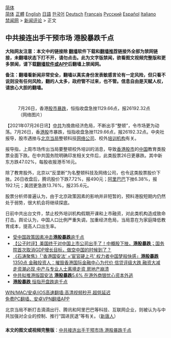  <!-- 面包屑导航 --> <div class="breadcrumb"><!-- GTranslate: https://gtranslate.io/ -->  <div class="switcher notranslate">  <div class="selected">  <a href="#" onclick="return false;"> 简体</a>  </div>  <div class="option">  <a href="https://www.bannedbook.org" onclick="doGTranslate('zh-CN|zh-CN');jQuery('div.switcher div.selected a').html(jQuery(this).html());return false;" title="简体中文" class="nturl selected"> 简体</a>  <a href="https://www.bannedbook.org/zh-tw/" onclick="doGTranslate('zh-CN|zh-TW');jQuery('div.switcher div.selected a').html(jQuery(this).html());return false;" title="繁體中文" class="nturl"> 正體</a>  <a href="https://www.bannedbook.org/en/" onclick="doGTranslate('zh-CN|en');jQuery('div.switcher div.selected a').html(jQuery(this).html());return false;" title="English" class="nturl"> English</a>  <a href="https://www.bannedbook.org/ja/" onclick="doGTranslate('zh-CN|ja');jQuery('div.switcher div.selected a').html(jQuery(this).html());return false;" title="日本語" class="nturl"> 日語</a>  <a href="https://www.bannedbook.org/ko/" onclick="doGTranslate('zh-CN|ko');jQuery('div.switcher div.selected a').html(jQuery(this).html());return false;" title="한국어" class="nturl"> 한국어</a>  <a href="https://www.bannedbook.org/de/" onclick="doGTranslate('zh-CN|de');jQuery('div.switcher div.selected a').html(jQuery(this).html());return false;" title="Deutsch" class="nturl"> Deutsch</a>  <a href="https://www.bannedbook.org/fr/" onclick="doGTranslate('zh-CN|fr');jQuery('div.switcher div.selected a').html(jQuery(this).html());return false;" title="Français" class="nturl"> Français</a>  <a href="https://www.bannedbook.org/ru/" onclick="doGTranslate('zh-CN|ru');jQuery('div.switcher div.selected a').html(jQuery(this).html());return false;" title="Русский" class="nturl"> Русский</a>  <a href="https://www.bannedbook.org/es/" onclick="doGTranslate('zh-CN|es');jQuery('div.switcher div.selected a').html(jQuery(this).html());return false;" title="Español" class="nturl"> Español</a>  <a href="https://www.bannedbook.org/it/" onclick="doGTranslate('zh-CN|it');jQuery('div.switcher div.selected a').html(jQuery(this).html());return false;" title="Italiano" class="nturl"> Italiano</a>  </div>  </div>      <div class='breadcrumb-sub'><!-- Breadcrumb NavXT 6.3.0 --> <a href="https://www.bannedbook.org/" class="home">禁闻网</a> &gt; <a href="https://www.bannedbook.org/bnews/comments/" class="category">新闻评论</a> &gt; 正文</div></div><h2>中共接连出手干预市场 港股暴跌千点</h2> <p class="notice"><b>大陆网友注意：本文中的链接除 <a href="https://github.com/bannedbook/fanqiang" >翻墙</a>软件下载和<a href="https://github.com/killgcd/justmysocks/blob/master/README.md">翻墙推荐</a>链接外全部为禁网链接，未翻墙状态下打不开，请勿点击。此为文字版禁闻，欲看图文视频完整版和更多禁闻，请下载<a href="https://github.com/bannedbook/fanqiang">翻墙软件或APP</a>后翻墙上禁闻网。</p><p>备注：翻墙看新闻非常安全，翻墙以真实身份发表敏感言论有一定风险，但只看不说则没有任何风险，翻的人太多，政府管不过来，也不管。信息自由是天赋人权，请放心大胆的翻墙。</b></p>  <div class="entry"> <br /> <figure><a href="https://i2.wp.com/upload-images-bucket-v64rleca837do.s3.eu-west-1.amazonaws.com/wp-content/uploads/2021/07/26172049/download-1.jpeg?fit=275%2C183&#038;ssl=1" data-caption="7月26日，香港股市暴跌，恒指收盘急挫1129.66点，报26192.32点（网络图片）"></a><figcaption class="wp-caption-text">7月26日，香港<a href="https://www.bannedbook.org/bnews/tag/%e8%82%a1%e5%b8%82%e6%9a%b4%e8%b7%8c/" class="st_tag internal_tag" rel="tag" title="标签 股市暴跌 下的日志">股市暴跌</a>，恒指收盘急挫1129.66点，报26192.32点（网络图片）</figcaption></figure> <p>【2021年07月26日讯】<a href="https://www.bannedbook.org/bnews/tag/%e4%b8%ad%e5%85%b1/" class="st_tag internal_tag" rel="tag" title="标签 中共 下的日志">中共</a>为挽救经济危局，不断出手“整顿”，令市场更为动荡。7月26日，香<a href="https://www.bannedbook.org/bnews/tag/%e6%b8%af%e8%82%a1/" class="st_tag internal_tag" rel="tag" title="标签 港股 下的日志">港股</a>市暴跌，恒指收盘急挫1129.66点，报26192.32点。中央社报导，股市遇挫与<a href="https://www.bannedbook.org/bnews/tag/%E5%8C%97%E4%BA%AC%E5%BD%93%E5%B1%80/" class="st_tag internal_tag" rel="tag" title="标签 北京当局 下的日志">北京当局</a>整顿科技<a href="https://www.bannedbook.org/bnews/tag/%E7%BD%91%E7%BB%9C%E5%85%AC%E5%8F%B8/" class="st_tag internal_tag" rel="tag" title="标签 网络公司 下的日志">网络公司</a>、校外<a href="https://www.bannedbook.org/bnews/tag/%E5%9F%B9%E8%AE%AD%E6%9C%BA%E6%9E%84/" class="st_tag internal_tag" rel="tag" title="标签 培训机构 下的日志">培训机构</a>有关。</p> <p>报导指，上周市场传出当局要整顿校外培训的消息，导致<a href="https://www.bannedbook.org/bnews/tag/%E9%A6%99%E6%B8%AF%E8%82%A1%E5%B8%82/" class="st_tag internal_tag" rel="tag" title="标签 香港股市 下的日志">香港股市</a>的<span class='wp_keywordlink_affiliate'><a href="https://www.bannedbook.org/" title="中国" target="_blank">中国</a></span>教育类股票全面下跌。在中共国务院明确印发相关文件后，此类股票26日更暴跌。其中新东方跌47.02%，每股收报港币16元。</p>  <p>除了教育股外，北京以“反垄断”为名整顿科技及网络公司，也令这类股票股价下挫。26日收盘后，腾讯股价下跌7.72%，报490元；<a href="https://www.bannedbook.org/bnews/tag/%e9%98%bf%e9%87%8c%e5%b7%b4%e5%b7%b4/" class="st_tag internal_tag" rel="tag" title="标签 阿里巴巴 下的日志">阿里巴巴</a>下挫6.38%，报192.1元；美团更急跌13.76%，报235.6元。</p> <p>股票分析师普遍认为，由于北京政策因素的影响并非短暂的，预料港股短期内仍然处于弱势，很大机会将继续探底。</p>  <p>日前中共出台文件，禁止校外培训机构假期开课和上市融资，对此类机构造成致命打击。舆论认为，中国人口比例严重失调，加重经济危局，当局意在为家庭降低教育成本，提高人口出生率。</p> <ul class='op-related-articles' title='相关阅读'> <li><a href='https://www.bannedbook.org/bnews/baitai/20210726/1594584.html' target='_blank'>受中国政策因素冲击<b>港股暴跌</b>逾千点</a></li> <li><a href='https://www.bannedbook.org/bnews/bannedvideo/20200523/1333304.html' target='_blank'>【公子时评】美国终于对中国上市公司出手了！中概股下挫，<b>港股暴跌</b>；国务院首次取消GDP增长目标，做空中国的时候到了？ </a></li> <li><a href='https://www.bannedbook.org/bnews/bannedvideo/20200523/1332884.html' target='_blank'>《石涛聚焦》「‘香港国安法’ =‘宦官硬上弓’ 权力者中国梦般快感」<b>港股暴跌</b>1350点 金融投资人：摧毁香港国际金融中心为代价 信贷评级大跌 融资大减 走资潮必现 中产与专业人士离境走资 房地产崩溃 </a></li> <li><a href='https://www.bannedbook.org/bnews/topimagenews/20200523/1332872.html' target='_blank'>中共拟推港版国安法 <b>港股暴跌</b>5.6% 在港外商银忧心资本外逃</a></li> <li><a href='https://www.bannedbook.org/bnews/finance/20200309/1290968.html' target='_blank'><b>港股暴跌</b> 恒指开盘跌逾千点</a></li> </ul> <p class="texttj"> <a href="https://github.com/bannedbook/fanqiang/wiki/V2ray%E6%9C%BA%E5%9C%BA" target="_blank">WIN/MAC/安卓/iOS高速翻墙:高清视频秒开,超低延迟</a><br/> <a href="https://github.com/bannedbook/fanqiang/wiki/%E7%A6%81%E9%97%BB%E7%BD%91%E5%AE%89%E5%8D%93%E7%BF%BB%E5%A2%99%E6%96%B0%E9%97%BBAPP" target="_blank">免费PC翻墙、安卓VPN翻墙APP</a></p> <p>北京当局不断打击滴滴出行、腾讯和阿里巴巴等科技、互联网企业，则被认为与中共加强对企业的控制、推行“国进民退”等有关。（<span class='wp_keywordlink_affiliate'><a href="https://www.ntdtv.com/" title="新唐人">新唐人</a></span>）</p><a name='sharetosocial'></a>  <div style="margin-bottom:5px;padding-bottom:5px;clear:both"> <div id="archive-pix-1" class="banner-ads"> <!-- AuctionX Display platform tag START --> <div id="26318x728x90x621x_ADSLOT2" clicktrack="%%CLICK_URL_ESC%%"></div> <!-- AuctionX Display platform tag END --> </div> <div id="archive-pix-2" class="banner-ads"> <!-- AuctionX Display platform tag START --> <div id="26315x300x250x621x_ADSLOT2" clicktrack="%%CLICK_URL_ESC%%"></div> <!-- AuctionX Display platform tag END --> </div> </div>  <div id="archive-pix-1" class="banner-ads"> <!-- AuctionX Display platform tag START --> <div id="26318x728x90x621x_ADSLOT3" clicktrack="%%CLICK_URL_ESC%%"></div> <!-- AuctionX Display platform tag END --> </div> <div><b>本文的图文或视频完整版</b>：<a href='https://www.bannedbook.org/bnews/comments/20210727/1594712.html'>中共接连出手干预市场 港股暴跌千点</a></div>  </div><!--END ENTRY--> 